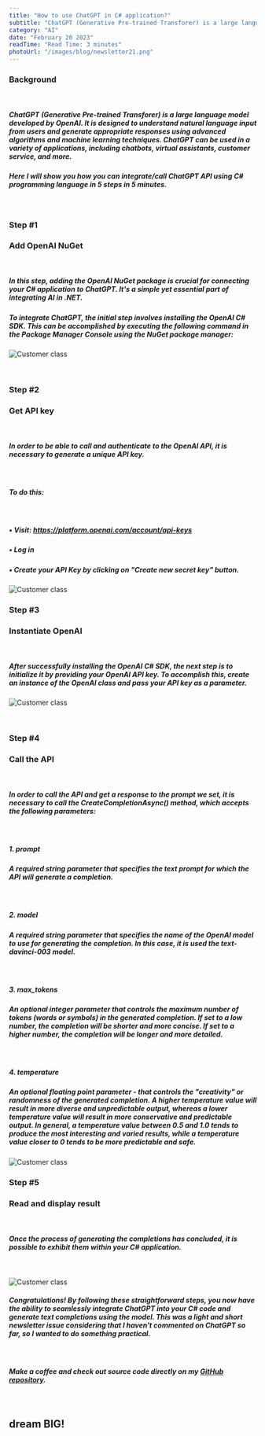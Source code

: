 ```yaml
---
title: "How to use ChatGPT in C# application?"
subtitle: "ChatGPT (Generative Pre-trained Transforer) is a large language model developed by OpenAI. It is designed to understand natural language ... "
category: "AI"
date: "February 20 2023"
readTime: "Read Time: 3 minutes"
photoUrl: "/images/blog/newsletter21.png"
--- 
```


### Background
&nbsp;
##### ChatGPT (Generative Pre-trained Transforer) is a large language model developed by OpenAI. It is designed to understand natural language input from users and generate appropriate responses using advanced algorithms and machine learning techniques. ChatGPT can be used in a variety of applications, including chatbots, virtual assistants, customer service, and more.
##### Here I will show you how you can integrate/call ChatGPT API using C# programming language in 5 steps in 5 minutes.

&nbsp;
&nbsp;

### Step #1
### Add OpenAI NuGet
&nbsp;

##### In this step, adding the OpenAI NuGet package is crucial for connecting your C# application to ChatGPT. It's a simple yet essential part of integrating AI in .NET.

##### To integrate ChatGPT, the initial step involves installing the OpenAI C# SDK. This can be accomplished by executing the following command in the Package Manager Console using the NuGet package manager:

![Customer class](/images/blog/posts/how-to-use-chatgpt-in-csharp-application/install-package-openai.png)

&nbsp;

### Step #2
### Get API key
&nbsp;

##### In order to be able to call and authenticate to the OpenAI API, it is necessary to generate a unique API key.
&nbsp;
##### To do this:
&nbsp;
##### • Visit: https://platform.openai.com/account/api-keys
##### • Log in
##### • Create your API Key by clicking on "Create new secret key" button.

![Customer class](/images/blog/posts/how-to-use-chatgpt-in-csharp-application/chatgpt-api-secret-key.png)
&nbsp;
&nbsp;

### Step #3
### Instantiate OpenAI
&nbsp;
##### After successfully installing the OpenAI C# SDK, the next step is to initialize it by providing your OpenAI API key. To accomplish this, create an instance of the OpenAI class and pass your API key as a parameter.

![Customer class](/images/blog/posts/how-to-use-chatgpt-in-csharp-application/openai-csharp-sdk.png)

&nbsp;
### Step #4
### Call the API
&nbsp;
##### In order to call the API and get a response to the prompt we set, it is necessary to call the CreateCompletionAsync() method, which accepts the following parameters:

&nbsp;
##### <b>1. prompt</b>
##### A required string parameter that specifies the text prompt for which the API will generate a completion.
&nbsp;
##### <b>2. model</b>
##### A <b>required string parameter</b> that specifies the name of the OpenAI model to use for generating the completion. In this case, it is used the <b>text-davinci-003 model</b>.
&nbsp;
##### <b>3. max_tokens</b>
##### An <b>optional integer parameter</b> that controls the maximum number of tokens (words or symbols) in the generated completion. If set to a low number, the completion will be shorter and more concise. If set to a higher number, the completion will be longer and more detailed.
&nbsp;
##### <b>4. temperature</b>
##### An <b> optional floating point parameter</b> - that controls the "creativity" or randomness of the generated completion. A higher temperature value will result in more diverse and unpredictable output, whereas a lower temperature value will result in more conservative and predictable output. In general, a temperature value between 0.5 and 1.0 tends to produce the most interesting and varied results, while a temperature value closer to 0 tends to be more predictable and safe.

![Customer class](/images/blog/posts/how-to-use-chatgpt-in-csharp-application/create-completitions-openai.png)
&nbsp;
### Step #5
### Read and display result
&nbsp;
##### Once the process of generating the completions has concluded, it is possible to exhibit them within your C# application.
&nbsp;

![Customer class](/images/blog/posts/how-to-use-chatgpt-in-csharp-application/getting-answer-openai.png)
&nbsp;
##### Congratulations! By following these straightforward steps, you now have the ability to seamlessly integrate ChatGPT into your C# code and generate text completions using the model. This was a light and short newsletter issue considering that I haven't commented on ChatGPT so far, so I wanted to do something practical.
&nbsp;
##### Make a coffee and check out source code directly on my <b> [GitHub repository](https://github.com/StefanTheCode/Newsletter)</b>.
&nbsp;

## <b > dream BIG! </b>